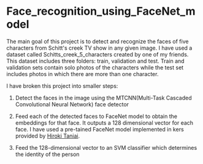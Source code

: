 # Face_recognition_using_FaceNet_model

The main goal of this project is to detect and recognize the faces of five characters from Schitt's creek TV show in any given image. I have used a dataset called Schitts_creek_5_characters created by one of my friends.
This dataset includes three folders: train, validation and test. Train and validation sets contain solo photos of the characters while the test set includes photos in which there are more than one character. 

I have broken this project into smaller steps:

1. Detect the faces in the image using the MTCNN(Multi-Task Cascaded Convolutional Neural Network) face detector

2. Feed each of the detected faces to FaceNet model to obtain the embeddings for that face. It outputs a 128 dimensional vector for each face. I have used a pre-tained FaceNet model implemented in kers provided by [Hiroki Taniai](https://github.com/nyoki-mtl/keras-facenet/blob/master/README.md).

3. Feed the 128-dimensional vector to an SVM classifier which determines the identity of the person
